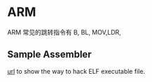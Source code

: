 # ARM

ARM 常见的跳转指令有 B, BL, MOV,LDR,









## Sample Assembler

[url](<https://blog.csdn.net/dog250/article/details/106004503>) to show the way to hack ELF executable file.

